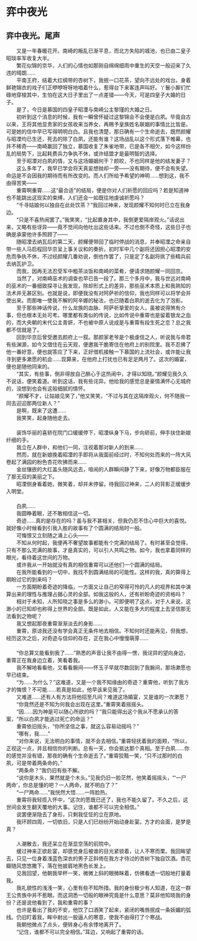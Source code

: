 #  弈中夜光        
  
## 弈中夜光。尾声  
  
　　又是一年春暖花开。南崎的叛乱已渐平息，而北方失陷的城池，也已由二皇子昭琰率军收复大半。  
　　繁花似锦的京华，人们的心情也如那刚自绵绵细雨中重生的天空一般迎来了久违的晴朗……  
　　平南王府，结着大红绸带的杏树下，我抿一口花茶，望向不远处的戏台。身着鲜艳锦衣的戏子们正咿咿呀呀地唱着什么，惹得台下来客连声叫好。丫鬟小厮们忙碌地穿梭其中，生怕在这大日子里出了一点差错——今天，可是四皇子大婚的日子。  
　　是了，今日是慕国的四皇子昭凐与南崎公主黎瑾的大婚之日。  
　　初听到这个消息的时候，我有一瞬曾怀疑过这黎锦会不会便是白夙。毕竟自古以来，王将其他显贵家的女孩收来当养女，再赐予皇族姓名联姻的事情比比皆是。可是她的信中早已写得明明白白。且我也清楚，那日确有一个生命逝去，既然颜耀与昭凐均已生还，死去的除了白夙，还能有谁？这场战乱以这个形式落下帷幕，也并不稀奇——南崎赢回了独立，慕国收复了朱雀地带，已是各不相欠，如今这样纷乱的局势下，比起耗费兵力争执不休，或许结盟才是最明智的选择。  
　　至于昭凐对白夙的情，又与这场婚姻何干？颜皎，不也同样是他的结发妻子？  
　　这么多年了，我早已学会将天真妄想抛却一旁——没有期待，便不会有失望。命运是不会因我的期待而有所改变的。而人们所给予希望的神明……想到这，我不由得苦笑——  
　　重霄啊重霄……这“最合适”的结局，便是你对人们祈愿的回应吗？若是知道神也不能跳出这现实的束缚，人们还会一如既往地虔诚祈愿吗？  
　　“千寻姑娘何以独自在此处饮茶？”我回过神来，发现颜耀不知何时已立在我身边。  
　　“只是不喜热闹罢了。”我笑笑，“比起置身其中，我倒更爱隔岸观火。”话说出来，又略有些讶异——竟不觉间向他吐出这些话来。不过也倒不奇怪，这些日子也确是承蒙他许多照顾了——  
　　随昭凐去纳瓦后的第二天，颜耀便带回了临时停战的消息，并奉昭凐之命亲自带一些人马启程回华京呈上事关议和的奏折。初时军中几个副将还因担心昭凐的安危而争执不休，不过经颜耀几番劝说，倒也作罢了，只是定了名副将挑了些精兵前去纳瓦护卫。  
　　而我，因再无法忍受军中粗茶淡饭和南崎的菜肴，便请求随颜耀一同回京。  
　　当然了，对南崎巫术的调查也早已告一段了。那三个多月中，我与世远对南崎的巫术的一番细致探寻让我发现，除却形式上的差异，那些巫术本质上和我熟知的法术并无甚区别。也就是说，即便我没有对阿萨祈的信仰，我也同样可以将学会并使出来。而那唯一使我不解的阿辛娜的秘法，也已随着白夙的逝去化为了泡影。  
　　至于那些神话传说，什么龙族的血脉、阿萨祈挚爱的女人，虽被说得煞有介事，但也根本无处可考。哪里都有类似的传说，比如传说中重霄也是留着银龙之血的，而大央朝的末代公主青妍，不也被中原人说成是与重霄有段生死之恋？总之我都不信就是了。  
　　回到华京后曾受邀去颜府上一叙。那颜家老爷是个极虔信之人，听说我与帝君有些渊源，如今又借住在云天观，便邀我干脆寄住在他府上的别院里。我不忍拂了他一番好意，便也就答应了下来，正好借机接触一下慕国的上流社会，或许能让我寻到更多漱愿的机会……现算来，在他府上打扰也已有足足两月了。这次的婚宴，便也是随他同来的。  
　　“其实，有些事，倒非得放自己醉心于这热闹中，才得以知晓。”颜耀见我久久不说话，便笑着道。听到这话，我有些诧异。他给我的感觉总是豪情满怀心无城府的，没想到也会有这般细腻的情怀。  
　　“颜耀不才，让姑娘见笑了，”他又笑笑，“不过与其在这隔岸观火，何不随我一同去迎迎那两位新人？”  
　　是啊，既来了这遭……  
　　我笑笑，起身随他走去。  
　　  
　　装饰华丽的喜轿在院门口缓缓停下，昭凐纵身下马，步向轿前，伸手扶住新娘纤细的手。  
　　我立在人群中，和他们一同，注视着那对新人的到来……  
　　然而，就在新娘挽着昭凐的手即将从我面前经过时，不知何处而来的一阵大风卷起了满园的粉色杏花吹拂而来……  
　　金丝镶嵌的大红盖头随风远去，喧闹的人群瞬间静了下来，好像万物都臣服在了那无双的美丽之下。  
　　昭凐侧身看着她，微笑着，却并未停留。待我回过神来，二人的背影正缓缓步入明堂。  
　　  
　　白夙……  
　　我圆睁着眼，还不敢相信这一切。  
　　奇迹……真的是存在的吗？虽与我不甚相关，但我仍忍不住心中巨大的喜悦。就好像小时候看到引我入胜的故事有了个圆满的结局时一般。  
　　可悔恨又立刻随之涌上心头——  
　　不知从何时起，我便再不奢望故事都能有个完满的结局了。有时甚至会觉得，只有不那么完满的故事，才是真实的，可以引人共鸣之物。如今，我也拿着同样的眼光，看待着这世间的万物。  
　　或许我从一开始就没有真的相信重霄可以还他们一个圆满的结局。  
　　在我所能看到的一切中，我找不到圆满结局的可能性。这样的我，真的算得上期盼过它的到来吗？  
　　一方面期盼着奇迹的降临，一方面又让自己的窄得可怜的凡人的视界和其中演算出来的理性与推理占据心灵的全部。如我这般的人，还有祈盼奇迹的资格吗？  
　　相对于未知，人所知晓之事是多么的渺小。可即便明了这点，对于人来说，这渺小的已知却也称得上世界的全部。既是如此，人又能在多大的程度上去坚信那无法看到之物呢？  
　　我又想起那夜重霄渐渐淡去的身影……  
　　重霄，原谅我还没有学会真正无条件地去相信。不知何时还能再见，但我想，经历这次之后，对奇迹与信仰的存在，正在我心中慢慢萌芽……  
　　  
　　“你总算又能看到我了……”熟悉的声音让我不由得一愣，我诧异的望向身边，重霄正在我身边立着，笑看着我。  
　　我不解地看看他，又看看腕间——怀玉子早就尽数回到了我腕间，那场漱愿也早已结束。  
　　“为……为什么？”这难道，又是一个我不知缘由的奇迹？重霄他，听到了我方才的悔恨？不可能……若真是如此，他早该来见我了。  
　　又难道……还有人有方法将他招至凡间？难道这场婚宴，又是谁的一次漱愿？  
　　“你竟然还是不知为何我会出现在这里。”重霄笑着摇摇头。  
　　“因……因为神是可以随心所欲的吗？”我只能得出这个我从不愿承认的答案，“所以白夙才能逃过死亡的命运？”  
　　重霄依旧摇头，“你所坚信之事，就这么容易动摇吗？”  
　　“哪有，我……”  
　　“对你来说，无法明白的事情，就不会去相信。”重霄轻抚着我的面颊，“所以，正视这一点，并且相信你的判断。总有一天，你会抵达那个真相。至于白夙……你的感觉并没有错，那夜的确有个生命逝去了。”重霄狡黠一笑，“只不过那时的白夙，可是带着两条命的。”  
　　“两条命？”我仍旧有些不解。  
　　“说你是木头，果然就是个木头。”见我仍旧一脸茫然，他笑着摇摇头，“‘一尸两命’，你总是懂的吧？一人两命，就不明白了？”  
　　“一尸两命……”我恍然大悟……一阵脸热。  
　　重霄将我轻揽入怀中，“这次的愿既已还了，我也不能久留了。不久之后，这世间会发生翻天覆地的大事。记住，谁都不可以完全相信。”  
　　说罢便渐隐去了身形，只剩我怔怔的立在原地。  
　　我环顾四周，一切依旧，只是人们已纷纷开始动身赴宴。方才的会面，是梦是真？  
　　  
　　人潮散去，我还呆立在渐显空荡的前院中。  
　　缓过神来正欲赴宴，却感觉身后被谁的目光紧锁着，让人不寒而栗。我回眸望去，只见一位身着浅蓝色深衣的男子正斜倚在我方才待过的杏树下独自饮酒。杏花瓣随风悠悠撒下，落在他披肩地黑色长发上。  
　　见我回望，他朝我举杯一笑，微微上斜的眼微眯着，仿佛看透一切般地打量着我。  
　　我礼貌性的浅浅一笑，心里有些不知所措。我的身份极少有人知道，在这一群王公贵族中并不惹眼。而这洞悉一切般的眼神究竟是什么意思？莫非他知晓我的身份？还是说他看到了，我和重霄的事？  
　　也许是看出了我的不安，他饮了口酒笑了起来，紧闭的嘴唇抿成一条妖媚的弧线。仍旧盯着我，眸中射出一股逼人的寒意，使我不由得打了个寒战。  
　　我朝他微点了点头，便转身心有余悸地离开了。  
　　“记住，谁都不可以完全相信。”耳边，又响起了重霄的话。